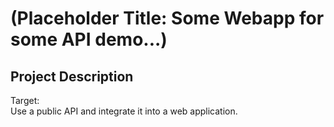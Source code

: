 # (Placeholder Title: Some Webapp for some API demo...)
## Project Description
Target:<br />
Use a public API and integrate it into a web application.
